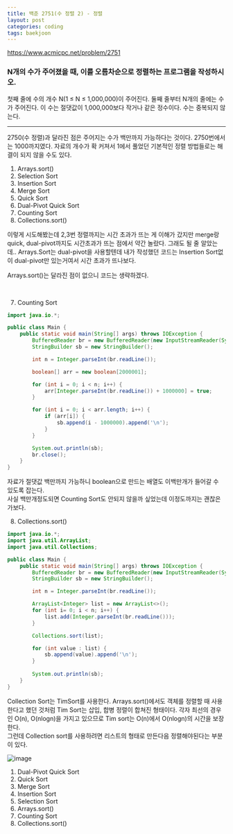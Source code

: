 ```yaml
---
title: 백준 2751(수 정렬 2) - 정렬
layout: post
categories: coding
tags: baekjoon
---
```

<https://www.acmicpc.net/problem/2751>
### N개의 수가 주어졌을 때, 이를 오름차순으로 정렬하는 프로그램을 작성하시오.
첫째 줄에 수의 개수 N(1 ≤ N ≤ 1,000,000)이 주어진다. 둘째 줄부터 N개의 줄에는 수가 주어진다. 이 수는 절댓값이 1,000,000보다 작거나 같은 정수이다. 수는 중복되지 않는다.
<hr>

2750(수 정렬)과 달라진 점은 주어지는 수가 백만까지 가능하다는 것이다. 2750번에서는 1000까지였다. 자료의 개수가 확 커져서 1에서 풀었던 기본적인 정렬 방법들로는 해결이 되지 않을 수도 있다. 

1. Arrays.sort()
2. Selection Sort
3. Insertion Sort
4. Merge Sort
5. Quick Sort
6. Dual-Pivot Quick Sort
7. Counting Sort
8. Collections.sort()

이렇게 시도해봤는데 2,3번 정렬까지는 시간 초과가 뜨는 게 이해가 갔지만 merge랑 quick, dual-pivot까지도 시간초과가 뜨는 점에서 약간 놀랐다. 그래도 될 줄 알았는데.. Arrays.Sort는 dual-pivot을 사용할텐데 내가 작성했던 코드는 Insertion Sort없이 dual-pivot만 있는거여서 시간 초과가 뜨나보다.

Arrays.sort()는 달라진 점이 없으니 코드는 생략하겠다.    

<br>

7. Counting Sort
```java
import java.io.*;

public class Main {
    public static void main(String[] args) throws IOException {
        BufferedReader br = new BufferedReader(new InputStreamReader(System.in));
        StringBuilder sb = new StringBuilder();

        int n = Integer.parseInt(br.readLine());

        boolean[] arr = new boolean[2000001];

        for (int i = 0; i < n; i++) {
            arr[Integer.parseInt(br.readLine()) + 1000000] = true;
        }

        for (int i = 0; i < arr.length; i++) {
            if (arr[i]) {
                sb.append(i - 1000000).append('\n');
            }
        }

        System.out.println(sb);
        br.close();
    }
}
```

자료가 절댓값 백만까지 가능하니 boolean으로 만드는 배열도 이백만개가 들어갈 수 있도록 잡는다.    
사실 백만개정도되면 Counting Sort도 안되지 않을까 싶었는데 이정도까지는 괜찮은가보다.    


8. Collections.sort()
```java
import java.io.*;
import java.util.ArrayList;
import java.util.Collections;

public class Main {
    public static void main(String[] args) throws IOException {
        BufferedReader br = new BufferedReader(new InputStreamReader(System.in));
        StringBuilder sb = new StringBuilder();

        int n = Integer.parseInt(br.readLine());

        ArrayList<Integer> list = new ArrayList<>();
        for (int i= 0; i < n; i++) {
            list.add(Integer.parseInt(br.readLine()));
        }

        Collections.sort(list);

        for (int value : list) {
            sb.append(value).append('\n');
        }
        
        System.out.println(sb);
    }
}
```
Collection Sort는 TimSort를 사용한다. Arrays.sort()에서도 객체를 정렬할 때 사용한다고 했던 것처럼 Tim Sort는 삽입, 합병 정렬이 합쳐진 형태이다. 각자 최선의 경우인 O(n), O(nlogn)을 가지고 있으므로 Tim sort는 O(n)에서 O(nlogn)의 시간을 보장한다.    
그런데 Collection sort를 사용하려면 리스트의 형태로 만든다음 정렬해야된다는 부분이 있다.    


![image](https://user-images.githubusercontent.com/68698007/138545447-1bfdfc40-868e-4753-bd25-ff9374ba43fb.png)

1. Dual-Pivot Quick Sort
2. Quick Sort
3. Merge Sort
4. Insertion Sort
5. Selection Sort
6. Arrays.sort()
7. Counting Sort
8. Collections.sort()

